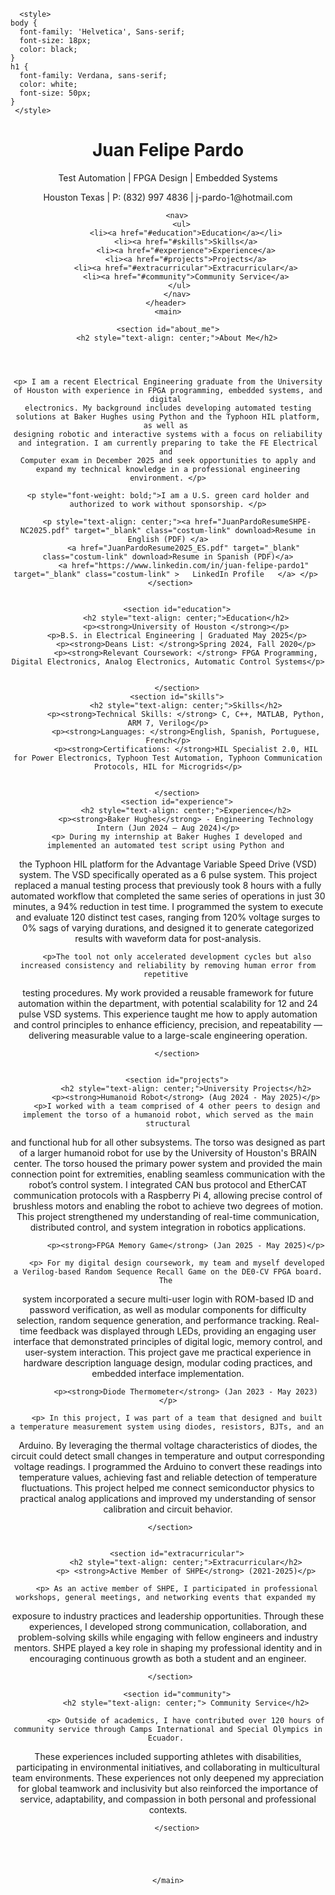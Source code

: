 
<!DOCTYPE html>
<html lang="en">

<head>
    <meta charset="UTF-8">
    <meta name="viewport" content="width=device-width, initial-scale=1.0">
    <title>Juan Felipe Pardo - CV</title>
    <link rel="stylesheet" href="style.css">

      <style>
    body {
      font-family: 'Helvetica', Sans-serif;
      font-size: 18px;
	  color: black;
    }
    h1 {
      font-family: Verdana, sans-serif;
      color: white;
      font-size: 50px;
    }
     </style>

</head>


<body>
    <header>
        <h1>Juan Felipe Pardo</h1>
        <p>Test Automation | FPGA Design | Embedded Systems</p>
	<p style="font-size: 14px">Houston Texas | P: (832) 997 4836 | j-pardo-1@hotmail.com</p>

        <nav>
          <ul>
            <li><a href="#education">Education</a></li>
            <li><a href="#skills">Skills</a>
            <li><a href="#experience">Experience</a>
            <li><a href="#projects">Projects</a>
            <li><a href="#extracurricular">Extracurricular</a>
            <li><a href="#community">Community Service</a>
         </ul>
        </nav>
    </header> 
    <main>

 	<section id="about_me">
        <h2 style="text-align: center;">About Me</h2>

	


	<p> I am a recent Electrical Engineering graduate from the University of Houston with experience in FPGA programming, embedded systems, and digital 
	electronics. My background includes developing automated testing solutions at Baker Hughes using Python and the Typhoon HIL platform, as well as 
	designing robotic and interactive systems with a focus on reliability and integration. I am currently preparing to take the FE Electrical and 
	Computer exam in December 2025 and seek opportunities to apply and expand my technical knowledge in a professional engineering environment. </p>

	<p style="font-weight: bold;">I am a U.S. green card holder and authorized to work without sponsorship. </p>

        <p style="text-align: center;"><a href="JuanPardoResumeSHPE-NC2025.pdf" target="_blank" class="costum-link" download>Resume in English (PDF) </a>
           <a href="JuanPardoResume2025_ES.pdf" target="_blank" class="costum-link" download>Resume in Spanish (PDF)</a>
           <a href="https://www.linkedin.com/in/juan-felipe-pardo1" target="_blank" class="costum-link" >   LinkedIn Profile   </a> </p> 
   	 </section>


        <section id="education">
            <h2 style="text-align: center;">Education</h2>
            <p><strong>University of Houston </strong></p>
	    <p>B.S. in Electrical Engineering | Graduated May 2025</p>
            <p><strong>Deans List: </strong>Spring 2024, Fall 2020</p>
            <p><strong>Relevant Coursework: </strong> FPGA Programming, Digital Electronics, Analog Electronics, Automatic Control Systems</p>


        </section>
        <section id="skills">
            <h2 style="text-align: center;">Skills</h2>
            <p><strong>Technical Skills: </strong> C, C++, MATLAB, Python, ARM 7, Verilog</p>
            <p><strong>Languages: </strong>English, Spanish, Portuguese, French</p>
            <p><strong>Certifications: </strong>HIL Specialist 2.0, HIL for Power Electronics, Typhoon Test Automation, Typhoon Communication Protocols, HIL for Microgrids</p>


        </section>
        <section id="experience">
            <h2 style="text-align: center;">Experience</h2>
            <p><strong>Baker Hughes</strong> - Engineering Technology Intern (Jun 2024 – Aug 2024)</p>
	    <p> During my internship at Baker Hughes I developed and implemented an automated test script using Python and 
the Typhoon HIL platform for the Advantage Variable Speed Drive (VSD) system. The VSD specifically operated as a 6 pulse system. This project replaced a manual testing process that previously took 
8 hours with a fully automated workflow that completed the same series of operations in just 30 minutes, a 94% reduction in test time. I programmed
 the system to execute and evaluate 120 distinct test cases, ranging from 120% voltage surges to 0% sags of varying durations, and designed it to 
generate categorized results with waveform data for post-analysis.</p>

	    <p>The tool not only accelerated development cycles but also increased consistency and reliability by removing human error from repetitive 
testing procedures. My work provided a reusable framework for future automation within the department, with potential scalability for 12 and 
24 pulse VSD systems. This experience taught me how to apply automation and control principles to enhance efficiency, precision, and repeatability 
— delivering measurable value to a large-scale engineering operation.</p>

        </section>


        <section id="projects">
            <h2 style="text-align: center;">University Projects</h2>
            <p><strong>Humanoid Robot</strong> (Aug 2024 - May 2025)</p>
	    <p>I worked with a team comprised of 4 other peers to design and implement the torso of a humanoid robot, which served as the main structural
 and functional hub for all other subsystems. The torso was designed as part of a larger humanoid robot for use by the University of Houston's BRAIN center.
 The torso housed the primary power system and provided the main connection point for extremities, enabling 
seamless communication with the robot’s control system. I integrated CAN bus protocol and EtherCAT communication protocols with a Raspberry Pi 4, allowing precise
 control of brushless motors and enabling the robot to achieve two degrees of motion. This project strengthened my understanding of real-time communication,
 distributed control, and system integration in robotics applications.</p>

            <p><strong>FPGA Memory Game</strong> (Jan 2025 - May 2025)</p>

	    <p> For my digital design coursework, my team and myself developed a Verilog-based Random Sequence Recall Game on the DE0-CV FPGA board. The 
system incorporated a secure multi-user login with ROM-based ID and password verification, as well as modular components for difficulty selection, random 
sequence generation, and performance tracking. Real-time feedback was displayed through LEDs, providing an engaging user interface that demonstrated principles of digital logic, memory control, and user-system interaction. This project gave me practical experience in hardware description language design, modular coding practices, and embedded interface implementation.

            <p><strong>Diode Thermometer</strong> (Jan 2023 - May 2023)</p>

	    <p> In this project, I was part of a team that designed and built a temperature measurement system using diodes, resistors, BJTs, and an 
Arduino. By leveraging the thermal voltage characteristics of diodes, the circuit could detect small changes in temperature and output corresponding 
voltage readings. I programmed the Arduino to convert these readings into temperature values, achieving fast and reliable detection of temperature 
fluctuations. This project helped me connect semiconductor physics to practical analog applications and improved my understanding of sensor calibration 
and circuit behavior.</p>

	 </section>


        <section id="extracurricular">
            <h2 style="text-align: center;">Extracurricular</h2>
            <p> <strong>Active Member of SHPE</strong> (2021-2025)</p>

   	    <p> As an active member of SHPE, I participated in professional workshops, general meetings, and networking events that expanded my 
exposure to industry practices and leadership opportunities. Through these experiences, I developed strong communication, collaboration, and 
problem-solving skills while engaging with fellow engineers and industry mentors. SHPE played a key role in shaping my professional identity 
and in encouraging continuous growth as both a student and an engineer. </p> 

	 </section>

        <section id="community">
            <h2 style="text-align: center;"> Community Service</h2>

            <p> Outside of academics, I have contributed over 120 hours of community service through Camps International and Special Olympics in Ecuador. 
These experiences included supporting athletes with disabilities, participating in environmental initiatives, and collaborating in multicultural team 
environments. These experiences not only deepened my appreciation for global teamwork and inclusivity but also reinforced the importance of service, 
adaptability, and compassion in both personal and professional contexts.</p>

        </section>





    </main>

<style>
.costum-link:link, .costum-link:visited{
  background-color: #0C3285;
  color: white;
  padding: 15px 25px;
  text-align: center;
  text-decoration: none;
  display: inline-block;
}

.costum-link:hover, .costum-link:active {
  background-color: #1446B5 ;
  color: white;
}
</style> 

</body>
</html>
